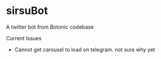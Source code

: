 # sirsuBot
A twitter bot from Botonic codebase

Current Issues
- Cannot get carousel to load on telegram. not sure why yet
